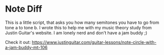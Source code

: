 # Note Diff

This is a little script, that asks you how many semitones you have to go
from tone a to tone b. I wrote this to help me with my music theory
study from Justin Guitar's website. I am lonely nerd and don't have a jam
buddy ;)

Check it out: 
https://www.justinguitar.com/guitar-lessons/note-circle-with-a-jam-buddy-mt-106
